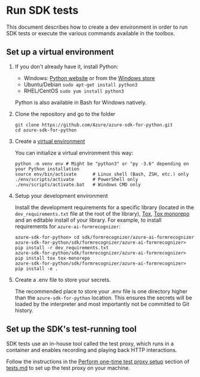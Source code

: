 # Run SDK tests

This document describes how to create a dev environment in order to run SDK tests
or execute the various commands available in the toolbox.

## Set up a virtual environment

1.  If you don't already have it, install Python:

    - Windows: [Python website][python_website] or from the [Windows store][python_39]
    - Ubuntu/Debian `sudo apt-get install python3`
    - RHEL/CentOS `sudo yum install python3`

    Python is also available in Bash for Windows natively.

2.  Clone the repository and go to the folder

    ```
    git clone https://github.com/Azure/azure-sdk-for-python.git
    cd azure-sdk-for-python
    ```

3.  Create a [virtual environment][virtual_environment]

    You can initialize a virtual environment this way:

    ```
    python -m venv env # Might be "python3" or "py -3.6" depending on your Python installation
    source env/bin/activate      # Linux shell (Bash, ZSH, etc.) only
    ./env/scripts/activate       # PowerShell only
    ./env/scripts/activate.bat   # Windows CMD only
    ```

4. Setup your development environment

    Install the development requirements for a specific library (located in the `dev_requirements.txt` file at the root of the library), [Tox][tox], [Tox monorepo][tox_monorepo] and an editable install of your library. For example, to install requirements for `azure-ai-formrecognizer`:
    ```
    azure-sdk-for-python> cd sdk/formrecognizer/azure-ai-formrecognizer
    azure-sdk-for-python/sdk/formrecognizer/azure-ai-formrecognizer> pip install -r dev_requirements.txt
    azure-sdk-for-python/sdk/formrecognizer/azure-ai-formrecognizer> pip install tox tox-monorepo
    azure-sdk-for-python/sdk/formrecognizer/azure-ai-formrecognizer> pip install -e .
    ```

5.  Create a .env file to store your secrets.

    The recommended place to store your .env file is one directory higher than the `azure-sdk-for-python` location.
    This ensures the secrets will be loaded by the interpreter and most importantly not be committed to Git history.

## Set up the SDK's test-running tool

SDK tests use an in-house tool called the test proxy, which runs in a container and enables recording and playing back HTTP interactions.

Follow the instructions in the [Perform one-time test proxy setup][proxy_setup] section of [tests.md][tests] to set up the test proxy on your machine.


<!-- LINKS -->
[python_website]: https://www.python.org/downloads/
[python_39]: https://www.microsoft.com/p/python-39/9p7qfqmjrfp7
[proxy_setup]: https://github.com/Azure/azure-sdk-for-python/blob/main/doc/dev/tests.md#perform-one-time-test-proxy-setup
[tests]: https://github.com/Azure/azure-sdk-for-python/blob/main/doc/dev/tests.md
[tox]: https://tox.readthedocs.io/en/latest/
[tox_monorepo]: https://pypi.org/project/tox-monorepo/
[virtual_environment]: https://docs.python.org/3/tutorial/venv.html